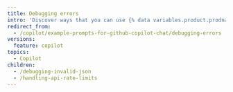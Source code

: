 ```yaml
---
title: Debugging errors
intro: 'Discover ways that you can use {% data variables.product.prodname_copilot %} to debug errors during development.'
redirect_from:
  - /copilot/example-prompts-for-github-copilot-chat/debugging-errors
versions:
  feature: copilot
topics:
  - Copilot
children:
  - /debugging-invalid-json
  - /handling-api-rate-limits
---
```

